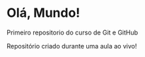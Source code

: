# Olá, Mundo!
 Primeiro repositorio do curso de Git e GitHub

 Repositório criado durante uma aula ao vivo!
 

